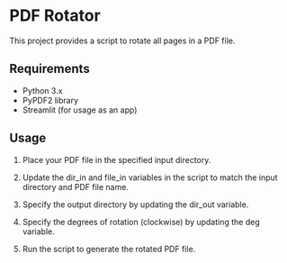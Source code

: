# PDF Rotator

This project provides a script to rotate all pages in a PDF file.

## Requirements

- Python 3.x
- PyPDF2 library
- Streamlit (for usage as an app)

## Usage

1. Place your PDF file in the specified input directory.

2. Update the dir_in and file_in variables in the script to match the input directory and PDF file name.

3. Specify the output directory by updating the dir_out variable.

4. Specify the degrees of rotation (clockwise) by updating the deg variable.

5. Run the script to generate the rotated PDF file.
